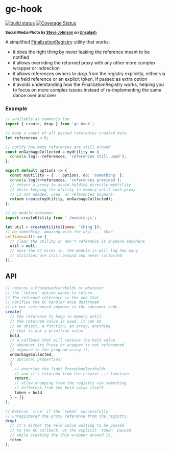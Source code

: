 # gc-hook

[![build status](https://github.com/WebReflection/gc-hook/actions/workflows/node.js.yml/badge.svg)](https://github.com/WebReflection/gc-hook/actions) [![Coverage Status](https://coveralls.io/repos/github/WebReflection/gc-hook/badge.svg?branch=main)](https://coveralls.io/github/WebReflection/gc-hook?branch=main)

<sup>**Social Media Photo by [Steve Johnson](https://unsplash.com/@steve_j) on [Unsplash](https://unsplash.com/)**</sup>

A simplified [FinalizationRegistry](https://developer.mozilla.org/en-US/docs/Web/JavaScript/Reference/Global_Objects/FinalizationRegistry) utility that works:

  * it does the right thing by never leaking the reference meant to be notified
  * it allows overriding the returned proxy with any other more complex wrapper or indirection
  * it allows references owners to *drop* from the registry explicitly, either via the *held* reference or an explicit token, if passed as extra option
  * it avoids understanding how the FinalizationRegistry works, helping you to focus on more complex issues instead of re-implementing the same dance over and over

### Example

```js
// available as commonjs too
import { create, drop } from 'gc-hook';

// keep a count of all passed references created here
let references = 0;

// notify how many references are still around
const onGarbageCollected = myUtility => {
  console.log(--references, 'references still used');
};

export default options => {
  const myUtility = { ...options, do: 'something' };
  console.log(++references, 'references provided');
  // return a proxy to avoid holding directly myUtility
  // while keeping the utility in memory until such proxy
  // is not needed, used, or referenced anymore
  return create(myUtility, onGarbageCollected);
};

// as module consumer
import createUtility from './module.js';

let util = createUtility({some: 'thing'});
// do something  amazing with the util ... then
setTimeout(() => {
  // clear the utility or don't reference it anymore anywhere
  util = null;
  // once the GC kicks in, the module.js will log how many
  // utilities are still around and never collected
});
```

## API

```js
// returns a ProxyHandler<hold> or whatever
// the `return` option wants to return.
// The returned reference is the one that
// notifies the GC handler once destroyed
// or not referenced anymore in the consumer code.
create(
  // the reference to keep in memory until
  // the returned value is used. It can be
  // an object, a function, an array, anything
  // that is not a primitive value.
  hold,
  // a callback that will receive the held value
  // whenever its Proxy or wrapper is not referenced
  // anymore in the program using it.
  onGarbageCollected,
  // optional properties:
  {
    // override the light ProxyHandler<hold>
    // and it's returned from the create(...) function
    return,
    // allow dropping from the registry via something
    // different from the held value itself
    token = hold
  } = {}
);

// Returns `true` if the `token` successfully
// unregistered the proxy reference from the registry.
drop(
  // it's either the held value waiting to be passed
  // to the GC callback, or the explicit `token` passed
  // while creating the thin wrapper around it.
  token
);
```